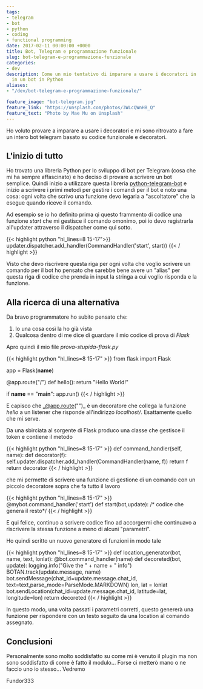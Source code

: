 ```yaml
---
tags:
- telegram
- bot
- python
- coding
- functional programming
date: 2017-02-11 00:00:00 +0000
title: Bot, Telegram e programmazione funzionale
slug: bot-telegram-e-programmazione-funzionale
categories:
- dev
description: Come un mio tentativo di imparare a usare i decoratori in python è sfociata
  in un bot in Python
aliases:
- "/dev/bot-telegram-e-programmazione-funzionale/"

feature_image: "bot-telegram.jpg"
feature_link: "https://unsplash.com/photos/3WLcQWnHB_Q"
feature_text: "Photo by Mae Mu on Unsplash"
---
```

Ho voluto provare a imparare a usare i decoratori e mi sono ritrovato a fare un intero bot telegram basato su codice funzionale e decoratori.

## L'inizio di tutto

Ho trovato una libreria Python per lo sviluppo di bot per Telegram (cosa che mi ha sempre affascinato) e ho deciso di provare a scrivere un bot semplice. Quindi inizio a utilizzare questa libreria [python-telegram-bot](https://python-telegram-bot.org/) e inizio a scrivere i primi metodi per gestire i comandi per il bot e noto una cosa: ogni volta che scrivo una funzione devo legarla a "ascoltatore" che la esegue quando riceve il comando.

Ad esempio se io ho definito prima qi questo frammento di codice una funzione _start_ che mi gestisce il comando omonimo, poi io devo registrarla all'updater attraverso il dispatcher come qui sotto.

{{< highlight python "hl_lines=8 15-17">}}
updater.dispatcher.add_handler(CommandHandler('start', start))
{{< / highlight  >}}


Visto che devo riscrivere questa riga per ogni volta che voglio scrivere un comando per il bot ho pensato che sarebbe bene avere un "alias" per questa riga di codice che prenda in input la stringa a cui voglio risponda e la funzione.

<!--more-->

## Alla ricerca di una alternativa
Da bravo programmatore ho subito pensato che:

 1. Io una cosa così la ho già vista
 2. Qualcosa dentro di me dice di guardare il mio codice di prova di _Flask_

Apro quindi il mio file _prova-stupida-flask.py_

{{< highlight python "hl_lines=8 15-17" >}}
from flask import Flask

app = Flask(__name__)

@app.route("/")
def hello():
	return "Hello World!"

if __name__ == "__main__":
	app.run()
{{< / highlight >}}

E capisco che _@app.route("")_ è un decoratore che collega la funzione _hello_ a un listener che risponde all'indirizzo _localhost/_. Esattamente quello che mi serve.

Da una sbirciata al sorgente di Flask produco una classe che gestisce il token e contiene il metodo

{{< highlight python "hl_lines=8 15-17" >}}
def command_handler(self, name):
	def decorator(f):
		self.updater.dispatcher.add_handler(CommandHandler(name, f))
		return f
	return decorator
{{< / highlight >}}

che mi permette di scrivere una funzione di gestione di un comando con un piccolo decoratore sopra che fa tutto il lavoro

{{< highlight python "hl_lines=8 15-17" >}}
@mybot.command_handler('start')
def start(bot,update):
	/* codice che genera il resto*/
{{<  / highlight >}}

E qui felice, continuo a scrivere codice fino ad accorgermi che continuavo a riscrivere la stessa funzione a meno di alcuni "parametri".

Ho quindi scritto un nuovo generatore di funzioni in modo tale

{{< highlight python "hl_lines=8 15-17" >}}
def location_generator(bot, name, text, lonlat):
  @bot.command_handler(name)
  def decoreted(bot, update):
	  logging.info("Give the " + name + " info")
	  BOTAN.track(update.message, name)
	  bot.sendMessage(chat_id=update.message.chat_id, text=text,parse_mode=ParseMode.MARKDOWN)
	  lon, lat = lonlat
	  bot.sendLocation(chat_id=update.message.chat_id, latitude=lat, longitude=lon)
	return decoreted
{{< / highlight >}}


In questo modo, una volta passati i parametri corretti, questo genererà una funzione per rispondere con un testo seguito da una location al comando assegnato.

## Conclusioni

Personalmente sono molto soddisfatto su come mi è venuto il plugin ma non sono soddisfatto di come è fatto il modulo... Forse ci metterò mano o ne faccio uno io stesso... Vedremo

Fundor333
